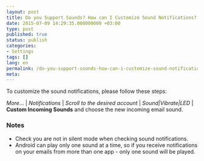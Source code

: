 ```yaml
---
layout: post
title: Do you Support Sounds? How can I Customize Sound Notifications?
date: 2015-07-09 14:29:35.000000000 +03:00
type: post
published: true
status: publish
categories:
- Settings
tags: []
lang: en
permalink: /do-you-support-sounds-how-can-i-customize-sound-notifications/
meta:
---
```


To customize the sound notifications, please follow these steps:

*More...* \| *Notifications* \| *Scroll to the desired account* \| *Sound\|Vibrate\|LED* \| **Custom Incoming Sounds** and choose the new incoming email sound.

### Notes

* Check you are not in silent mode when checking sound notifications.
* Android can play only one sound at a time, so if you receive notifications on your emails from more than one app - only one sound will be played.